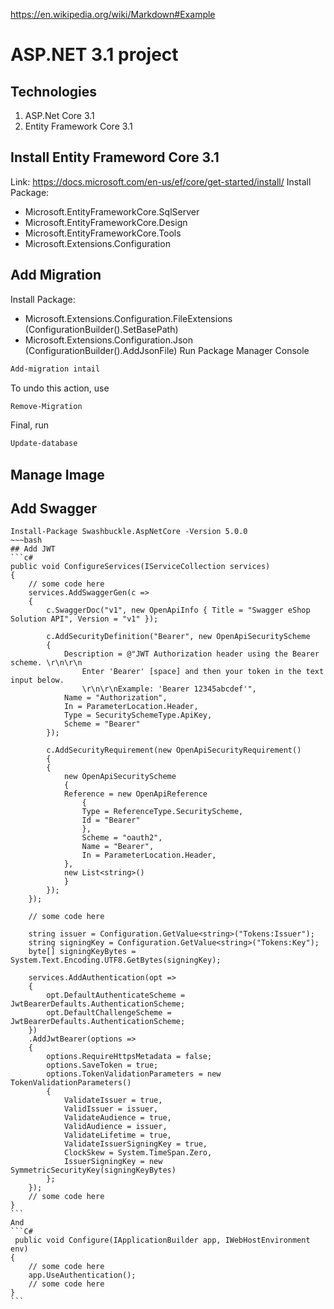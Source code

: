 https://en.wikipedia.org/wiki/Markdown#Example
# ASP.NET 3.1 project
## Technologies
1. ASP.Net Core 3.1
2. Entity Framework Core 3.1
## Install Entity Frameword Core 3.1
Link: https://docs.microsoft.com/en-us/ef/core/get-started/install/
Install Package: 
* Microsoft.EntityFrameworkCore.SqlServer
* Microsoft.EntityFrameworkCore.Design
* Microsoft.EntityFrameworkCore.Tools
* Microsoft.Extensions.Configuration
## Add Migration
Install Package:
* Microsoft.Extensions.Configuration.FileExtensions (ConfigurationBuilder().SetBasePath)
* Microsoft.Extensions.Configuration.Json (ConfigurationBuilder().AddJsonFile)
Run Package Manager Console
~~~bash
Add-migration intail
~~~
To undo this action, use
~~~bash
Remove-Migration
~~~
Final, run
~~~bash
Update-database
~~~
## Manage Image
## Add Swagger
~~~
Install-Package Swashbuckle.AspNetCore -Version 5.0.0
~~~bash
## Add JWT
```c#
public void ConfigureServices(IServiceCollection services)
{
	// some code here
    services.AddSwaggerGen(c =>
    {
        c.SwaggerDoc("v1", new OpenApiInfo { Title = "Swagger eShop Solution API", Version = "v1" });

        c.AddSecurityDefinition("Bearer", new OpenApiSecurityScheme
        {
            Description = @"JWT Authorization header using the Bearer scheme. \r\n\r\n
                Enter 'Bearer' [space] and then your token in the text input below.
                \r\n\r\nExample: 'Bearer 12345abcdef'",
            Name = "Authorization",
            In = ParameterLocation.Header,
            Type = SecuritySchemeType.ApiKey,
            Scheme = "Bearer"
        });

        c.AddSecurityRequirement(new OpenApiSecurityRequirement()
        {
        {
            new OpenApiSecurityScheme
            {
            Reference = new OpenApiReference
                {
                Type = ReferenceType.SecurityScheme,
                Id = "Bearer"
                },
                Scheme = "oauth2",
                Name = "Bearer",
                In = ParameterLocation.Header,
            },
            new List<string>()
            }
        });
    });

    // some code here

    string issuer = Configuration.GetValue<string>("Tokens:Issuer");
    string signingKey = Configuration.GetValue<string>("Tokens:Key");
    byte[] signingKeyBytes = System.Text.Encoding.UTF8.GetBytes(signingKey);

    services.AddAuthentication(opt =>
    {
        opt.DefaultAuthenticateScheme = JwtBearerDefaults.AuthenticationScheme;
        opt.DefaultChallengeScheme = JwtBearerDefaults.AuthenticationScheme;
    })
    .AddJwtBearer(options =>
    {
        options.RequireHttpsMetadata = false;
        options.SaveToken = true;
        options.TokenValidationParameters = new TokenValidationParameters()
        {
            ValidateIssuer = true,
            ValidIssuer = issuer,
            ValidateAudience = true,
            ValidAudience = issuer,
            ValidateLifetime = true,
            ValidateIssuerSigningKey = true,
            ClockSkew = System.TimeSpan.Zero,
            IssuerSigningKey = new SymmetricSecurityKey(signingKeyBytes)
        };
    });
	// some code here
}
```
And
```C#
 public void Configure(IApplicationBuilder app, IWebHostEnvironment env)
{
	// some code here
    app.UseAuthentication();
	// some code here
}
```
